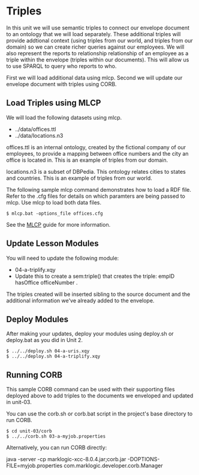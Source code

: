 # Triples

In this unit we will use semantic triples to connect our envelope document to an ontology that we will load separately. These additional triples will provide addtional context (using triples from our world, and triples from our domain) so we can create richer queries against our employees.  We will also represent the reports to relationship relationship of an employee as a triple within the envelope (triples within our documents). This will allow us to use SPARQL to query who reports to who.

First we will load additional data using mlcp.  Second we will update our envelope document with triples using CORB.

## Load Triples using MLCP

We will load the following datasets using mlcp.

- ../data/offices.ttl
- ../data/locations.n3

offices.ttl is an internal ontology, created by the fictional company of our employees, to provide a mapping between office numbers and the city an office is located in.  This is an example of triples from our domain.

locations.n3 is a subset of DBPedia.  This ontology relates cities to states and countries.  This is an example of triples from our world.

The following sample mlcp command demonstrates how to load a RDF file. Refer to the .cfg files for details on which paramters are being passed to mlcp. Use mlcp to load both data files.

    $ mlcp.bat -options_file offices.cfg

See the [MLCP](http://docs.marklogic.com/guide/mlcp) guide for more information.

## Update Lesson Modules

You will need to update the following module:

- 04-a-triplify.xqy
 - Update this to create a sem:triple() that creates the triple: empID hasOffice officeNumber . 

The triples created will be inserted sibling to the source document and the additional information we've already added to the envelope.

## Deploy Modules

After making your updates, deploy your modules using deploy.sh or deploy.bat as you did in Unit 2.

    $ ../../deploy.sh 04-a-uris.xqy
    $ ../../deploy.sh 04-a-triplify.xqy


## Running CORB 

This sample CORB command can be used with their supporting files deployed above to add triples to the documents we enveloped and updated in unit-03.

You can use the corb.sh or corb.bat script in the project's base directory to 
run CORB. 

    $ cd unit-03/corb
    $ ../../corb.sh 03-a-myjob.properties

Alternatively, you can run CORB directly:

java -server -cp marklogic-xcc-8.0.4.jar;corb.jar -DOPTIONS-FILE=myjob.properties com.marklogic.developer.corb.Manager

